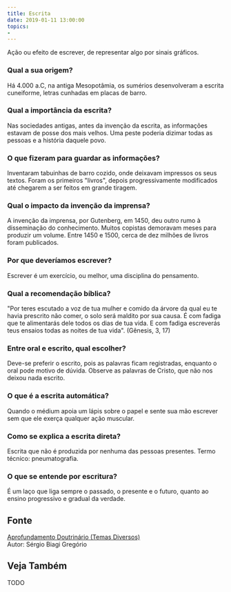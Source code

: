 ```yaml
---
title: Escrita
date: 2019-01-11 13:00:00
topics: 
- 
---
```


Ação ou efeito de escrever, de representar algo por sinais gráficos.

### Qual a sua origem?
Há 4.000 a.C, na antiga Mesopotâmia, os sumérios desenvolveram a escrita
cuneiforme, letras cunhadas em placas de barro.

### Qual a importância da escrita?
Nas sociedades antigas, antes da invenção da escrita, as informações
estavam de posse dos mais velhos. Uma peste poderia dizimar todas as
pessoas e a história daquele povo.

### O que fizeram para guardar as informações?
Inventaram tabuinhas de barro cozido, onde deixavam impressos os seus
textos. Foram os primeiros "livros", depois progressivamente modificados
até chegarem a ser feitos em grande tiragem.

### Qual o impacto da invenção da imprensa?
A invenção da imprensa, por Gutenberg, em 1450, deu outro rumo à
disseminação do conhecimento. Muitos copistas demoravam meses para
produzir um volume. Entre 1450 e 1500, cerca de dez milhões de livros
foram publicados.

### Por que deveríamos escrever?
Escrever é um exercício, ou melhor, uma disciplina do pensamento.

### Qual a recomendação bíblica?
"Por teres escutado a voz de tua mulher e comido da árvore da qual eu te
havia prescrito não comer, o solo será maldito por sua causa. É com
fadiga que te alimentarás dele todos os dias de tua vida. E com fadiga
escreverás teus ensaios todas as noites de tua vida". (Gênesis, 3, 17)

### Entre oral e escrito, qual escolher?
Deve-se preferir o escrito, pois as palavras ficam registradas, enquanto
o oral pode motivo de dúvida. Observe as palavras de Cristo, que não nos
deixou nada escrito.

### O que é a escrita automática?
Quando o médium apoia um lápis sobre o papel e sente sua mão escrever
sem que ele exerça qualquer ação muscular.

### Como se explica a escrita direta?
Escrita que não é produzida por nenhuma das pessoas presentes. Termo
técnico: pneumatografia.

### O que se entende por escritura?
É um laço que liga sempre o passado, o presente e o futuro, quanto ao
ensino progressivo e gradual da verdade.


## Fonte
[Aprofundamento Doutrinário (Temas Diversos)](https://sites.google.com/view/aprofundamentodoutrinario/escrita)  
Autor: Sérgio Biagi Gregório



## Veja Também
TODO


